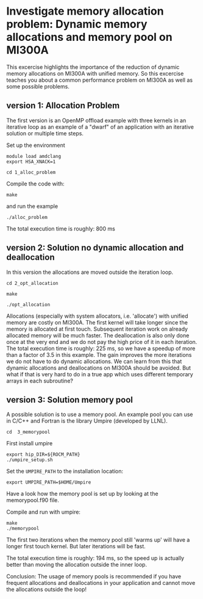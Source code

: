 # Investigate memory allocation problem: Dynamic memory allocations and memory pool on MI300A
This excercise highlights the importance of the reduction of dynamic memory allocations on MI300A 
with unified memory. So this excercise teaches you about a common performance problem on MI300A as 
well as some possible problems.

## version 1: Allocation Problem
The first version is an OpenMP offload example with three kernels in an iterative loop as an example of a "dwarf" of an application with an iterative solution or multiple time steps.

Set up the environment

```
module load amdclang
export HSA_XNACK=1
```

```
cd 1_alloc_problem
```
Compile the code with:
```
make
```
and run the example
```
./alloc_problem
```
The total execution time is roughly: 800 ms

## version 2: Solution no dynamic allocation and deallocation
In this version the allocations are moved outside the iteration loop.
```
cd 2_opt_allocation
```
```
make
```
```
./opt_allocation
```
Allocations (especially with system allocators, i.e. 'allocate') with unified memory are costly on MI300A. The first kernel will take longer since the memory is allocated at first touch. Subsequent iteration work on already allocated memory will be much faster. The deallocation is also only done once at the very end and we do not pay the high price of it in each iteration. 
The total execution time is roughly: 225 ms, so we have a speedup of more than a factor of 3.5 in this example. The gain improves the more iterations we do not have to do dynamic allocations.
We can learn from this that dynamic allocations and deallocations on MI300A should be avoided. 
But what if that is very hard to do in a true app which uses different temporary arrays in each subroutine?

## version 3: Solution memory pool
A possible solution is to use a memory pool. An example pool you can use in C/C++ and Fortran is the library Umpire (developed by LLNL).
```
cd  3_memorypool
```

First install umpire
```
export hip_DIR=${ROCM_PATH}
./umpire_setup.sh
```

Set the `UMPIRE_PATH` to the installation location:
```
export UMPIRE_PATH=$HOME/Umpire
```

Have a look how the memory pool is set up by looking at the memorypool.f90 file.

Compile and run with umpire:

```
make
./memorypool
```

The first two iterations when the memory pool still 'warms up' will have a longer first touch kernel. But later iterations will be fast.

The total execution time is roughly: 194 ms, so the speed up is actually better than moving the allocation outside the inner loop.

Conclusion: The usage of memory pools is recommended if you have frequent allocations and deallocations in your application and cannot move the allocations outside the loop!
